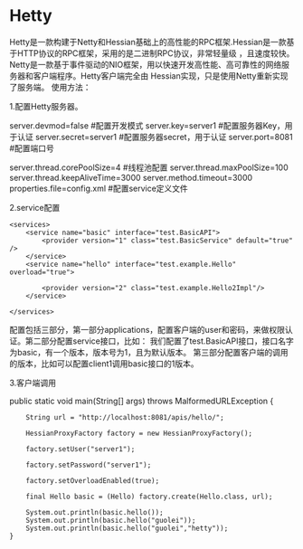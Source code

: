 Hetty
=====
Hetty是一款构建于Netty和Hessian基础上的高性能的RPC框架.Hessian是一款基于HTTP协议的RPC框架，采用的是二进制RPC协议，非常轻量级
，且速度较快。Netty是一款基于事件驱动的NIO框架，用以快速开发高性能、高可靠性的网络服务器和客户端程序。Hetty客户端完全由
Hessian实现，只是使用Netty重新实现了服务端。
使用方法：

1.配置Hetty服务器。

server.devmod=false #配置开发模式
server.key=server1 #配置服务器Key，用于认证
server.secret=server1 #配置服务器secret，用于认证
server.port=8081 #配置端口号

server.thread.corePoolSize=4 #线程池配置
server.thread.maxPoolSize=100
server.thread.keepAliveTime=3000
server.method.timeout=3000
properties.file=config.xml #配置service定义文件

2.service配置

<?xml version="1.0" encoding="UTF-8"?>
<deployment>
  <applications>
		<application user="client1" password="client1"/>
	</applications>

	<services>
		<service name="basic" interface="test.BasicAPI">
			<provider version="1" class="test.BasicService" default="true" />
		</service>
		<service name="hello" interface="test.example.Hello" overload="true">
<!-- 			<provider version="1" class="test.example.HelloImpl" default="true"/> -->
			<provider version="2" class="test.example.Hello2Impl"/>
		</service>
<!-- 		<service name="hello" interface="test.example.Hello" overload="true"> -->
<!-- 			<provider version="1" class="test.example.HelloImpl" default="true"/> -->
<!-- 			<provider version="2" class="test.example.Hello2Impl"/> -->
<!-- 		</service> -->
	</services>

<!-- 	<security-settings> -->
<!-- 		<security-setting user="client1" service="hello" -->
<!-- 			version="1" /> -->

<!-- 		<security-setting appKey="client1" service="basic" /> -->
<!-- 	</security-settings> -->
</deployment>

配置包括三部分，第一部分applications，配置客户端的user和密码，来做权限认证。第二部分配置service接口，比如：
<service name="basic" interface="test.BasicAPI">
  		<provider version="1" class="test.BasicService" default="true" />
</service>
我们配置了test.BasicAPI接口，接口名字为basic，有一个版本，版本号为1，且为默认版本。
第三部分配置客户端的调用的版本，比如可以配置client1调用basic接口的1版本。

3.客户端调用

public static void main(String[] args) throws MalformedURLException {
		
		String url = "http://localhost:8081/apis/hello/";

		HessianProxyFactory factory = new HessianProxyFactory();

		factory.setUser("server1");

		factory.setPassword("server1");

		factory.setOverloadEnabled(true);

		final Hello basic = (Hello) factory.create(Hello.class, url);
		
		System.out.println(basic.hello());
		System.out.println(basic.hello("guolei"));
		System.out.println(basic.hello("guolei","hetty"));
	}
